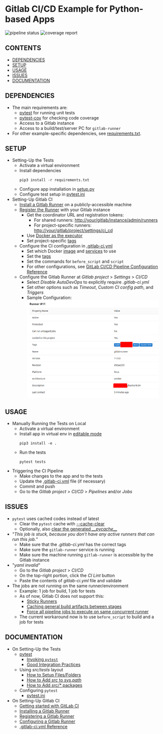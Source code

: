# Gitlab CI/CD Example for Python-based Apps

![pipeline status][1] ![coverage report][2]

## CONTENTS

* [DEPENDENCIES](#dependencies)
* [SETUP](#setup)
* [USAGE](#usage)
* [ISSUES](#issues)
* [DOCUMENTATION](#documentation)

## DEPENDENCIES

* The main requirements are:
    * [pytest](https://docs.pytest.org/en/latest/contents.html) for running unit tests
    * [pytest-cov](https://github.com/pytest-dev/pytest-cov) for checking code coverage
    * Access to a Gitlab instance
    * Access to a build/test/server PC for `gitlab-runner`
* For other example-specific dependencies, see [requirements.txt](./requirements.txt).

## SETUP

* Setting-Up the Tests
    * Activate a virtual environment
    * Install dependencies
        ```
        pip3 install -r requirements.txt

        ```
    * Configure app installation in [setup.py](./setup.py)
    * Configure test setup in [pytest.ini](./pytest.ini)
* Setting-Up Gitlab CI
    * [Install a Gitlab Runner](https://docs.gitlab.com/runner/install/) on a publicly-accessible machine
    * [Register the Runner](https://docs.gitlab.com/runner/register/index.html) with your Gitlab instance
        * Get the coordinator URL and registration tokens:
            * For shared runners: <http://your/gitlab/instance/admin/runners>
            * For project-specific runners: <http://your/gitlab/project/settings/ci_cd>
        * Use [Docker as the executor](https://docs.gitlab.com/runner/executors/docker.html)
        * Set project-specific [tags](https://docs.gitlab.com/ee/ci/runners/#using-tags)
    * Configure the CI configuration in [.gitlab-ci.yml](./gitlab-ci.yml)
        * Set which Docker [image](https://docs.gitlab.com/runner/executors/docker.html#the-image-keyword) and [services](https://docs.gitlab.com/runner/executors/docker.html#the-services-keyword) to use
        * Set the [tags](https://docs.gitlab.com/ee/ci/runners/#using-tags)
        * Set the commands for `before_script` and `script`
        * For other configurations, see [GitLab CI/CD Pipeline Configuration Reference](https://docs.gitlab.com/ee/ci/yaml/)
    * Configure the Gitlab Runner at *Gitlab project* > *Settings* > *CI/CD*
        * Select *Disable AutoDevOps* to explicitly require *.gitlab-ci.yml*
        * Set other options such as *Timeout*, *Custom CI config path*, and *Triggers*
        * Sample Configuration:
            ![Sample Configuration](./docs/sample-ci-runner.png)

## USAGE

* Manually Running the Tests on Local
    * Activate a virtual environment
    * Install app in virtual env in [editable mode](https://pip.pypa.io/en/stable/reference/pip_install/#editable-installs)
        ```
        pip3 install -e .

        ```
    * Run the tests
        ```
        pytest tests

        ```
* Triggering the CI Pipeline
    * Make changes to the app and to the tests
    * Update the [.gitlab-ci.yml](./gitlab-ci.yml) file (if necessary)
    * Commit and push
    * Go to the *Gitlab project* > *CI/CD* > *Pipelines* and/or *Jobs*

## ISSUES

* `pytest` uses cached codes instead of latest
    * Clear the `pytest` cache with [--cache-clear](https://docs.pytest.org/en/latest/cache.html#clearing-cache-content)
    * Optionally, also [clear the generated *\_\_pycache\_\_*](https://stackoverflow.com/q/28991015/2745495)
* "*This job is stuck, because you don’t have any active runners that can run this job.*"
    * Make sure that the *.gitlab-ci.yml* has the correct tags
    * Make sure the `gitlab-runner` service is running
    * Make sure the machine running `gitlab-runner` is accessible by the Gitlab instance
* "*yaml invalid*"
    * Go to the *Gitlab project* > *CI/CD*
    * On the top-right portion, click the *CI Lint* button
    * Paste the contents of *gitlab-ci.yml* file and validate
* The jobs are not running on the same runner/environment
    * Example: 1 job for build, 1 job for tests
    * As of now, Gitlab CI does not support this:
        * [Sticky Runners](https://gitlab.com/gitlab-org/gitlab-ce/issues/29447)
        * [Caching general build artifacts between stages](https://gitlab.com/gitlab-org/gitlab-runner/issues/336)
        * [Force all pipeline jobs to execute on same concurrent runner](https://gitlab.com/gitlab-org/gitlab-ce/issues/30060)
    * The current workaround now is to use `before_script` to build and a job for tests

## DOCUMENTATION

* On Setting-Up the Tests
    * [pytest](https://pytest.readthedocs.io/en/latest/contents.html)
        * [Invoking `pytest`](https://docs.pytest.org/en/latest/usage.html)
        * [Good Integration Practices](https://pytest.readthedocs.io/en/latest/goodpractices.html)
    * Using *src*/*tests* layout
        * [How to Setup Files/Folders](https://docs.pytest.org/en/latest/goodpractices.html#tests-outside-application-code)
        * [How to Add *src* to *sys.path*](https://docs.python.org/3.5/distutils/setupscript.html#listing-whole-packages)
        * [How to Add *src/\** packages](https://setuptools.readthedocs.io/en/latest/setuptools.html#find-namespace-packages)
    * Configuring `pytest`
        * [pytest.ini](https://docs.pytest.org/en/latest/reference.html#configuration-options)
* On Setting-Up Gitlab CI
    * [Getting started with GitLab CI](http://192.168.1.61/help/ci/quick_start/README)
    * [Installing a Gitlab Runner](https://docs.gitlab.com/runner/install/)
    * [Registering a Gitlab Runner](https://docs.gitlab.com/runner/register/index.html)
    * [Configuring a Gitlab Runner](https://docs.gitlab.com/runner/#configuring-gitlab-runner)
    * [.gitlab-ci.yml Reference](https://docs.gitlab.com/ee/ci/yaml/README.html)

[1]: http://192.168.1.61/commonpf/sample-ci-python/badges/master/pipeline.svg
[2]: http://192.168.1.61/commonpf/sample-ci-python/badges/master/coverage.svg
